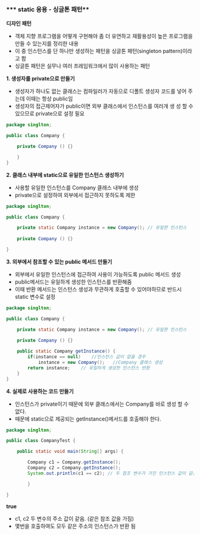 ### *** static 응용 - 싱글톤 패턴**

**디자인 패턴**

- 객체 지향 프로그램을 어떻게 구현해야 좀 더 유연하고 재활용성이 높은 프로그램을 만들 수 있는지를 정리한 내용
- 이 중 인스턴스를 단 하나만 생성하는 패턴을 싱글톤 패턴(singleton pattern)이라고 함
- 싱글톤 패턴은 실무나 여러 프레임워크에서 많이 사용하는 패턴

**1. 생성자를 private으로 만들기**

- 생성자가 하나도 없는 클래스는 컴파일러가 자동으로 디폴트 생성자 코드를 넣어 주는데 이때는 항상 public임
- 생성자의 접근제어자가 public이면 외부 클래스에서 인스턴스를 여러개 생 성 할 수 있으므로 private으로 설정 필요

```java
package singlton;

public class Company {

	private Company () {}

	}
}
```



**2. 클래스 내부에 static으로 유일한 인스턴스 생성하기**

- 사용할 유일한 인스턴스를 Company 클래스 내부에 생성
- private으로 설정하여 외부에서 접근하지 못하도록 제한

```java
package singlton;

public class Company {

	private static Company instance = new Company(); // 유일한 인스턴스
	
	private Company () {}

}
```



**3. 외부에서 참조할 수 있는 public 메서드 만들기**

- 외부에서 유일한 인스턴스에 접근하여 사용이 가능하도록 public 메서드 생성
- public메서드는 유일하게 생성한 인스턴스를 반환해줌
- 이때 반환 메서드는 인스턴스 생성과 무관하게 호출할 수 있어야하므로 반드시 static 변수로 설정

```java
package singlton;

public class Company {

	private static Company instance = new Company(); // 유일한 인스턴스
	
	private Company () {}

	public static Company getInstance() {
		if(instance == null)	//인스턴스 값이 없을 경우
			instance = new Company();	//Company 클래스 생성
		return instance;	// 유일하게 생성한 인스턴스 반환
	}
}
```



**4. 실제로 사용하는 코드 만들기**

- 인스턴스가 private이기 때문에 외부 클래스에서는 Company를 바로 생성 할 수 없다.
- 때문에 static으로 제공되는 getInstance()메서드를 호출해야 한다.

```java
package singlton;

public class CompanyTest {

	public static void main(String[] args) {

		Company c1 = Company.getInstance();
		Company c2 = Company.getInstance();
		System.out.println(c1 == c2); // 두 참조 변수가 가진 인스턴스 값이 같은지 확인

		}

}
```

**true**

- c1, c2 두 변수의 주소 값이 같음. (같은 참조 값을 가짐)
- 몇번을 호출하여도 모두 같은 주소의 인스턴스가 반환 됨